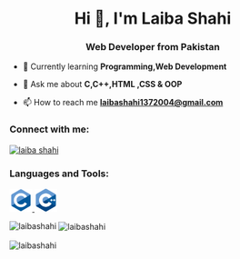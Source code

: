
<h1 align="center">Hi 👋, I'm Laiba Shahi</h1>
<h3 align="center">Web Developer from Pakistan</h3>



- 🌱 Currently learning **Programming,Web Development**

- 💬 Ask me about **C,C++,HTML ,CSS & OOP**

- 📫 How to reach me **laibashahi1372004@gmail.com**

<h3 align="left">Connect with me:</h3>
<p align="left">
<a href="https://linkedin.com/in/laiba shahi" target="blank"><img align="center" src="https://raw.githubusercontent.com/rahuldkjain/github-profile-readme-generator/master/src/images/icons/Social/linked-in-alt.svg" alt="laiba shahi" height="30" width="40" /></a>
</p>

<h3 align="left">Languages and Tools:</h3>
<p align="left"> <a href="https://www.cprogramming.com/" target="_blank" rel="noreferrer"> <img src="https://raw.githubusercontent.com/devicons/devicon/master/icons/c/c-original.svg" alt="c" width="40" height="40"/> </a> <a href="https://www.w3schools.com/cpp/" target="_blank" rel="noreferrer"> <img src="https://raw.githubusercontent.com/devicons/devicon/master/icons/cplusplus/cplusplus-original.svg" alt="cplusplus" width="40" height="40"/> </a> </p>

<p><img align="left" src="https://github-readme-stats.vercel.app/api/top-langs?username=laibashahi&show_icons=true&locale=en&layout=compact" alt="laibashahi" /></p>

<p>&nbsp;<img align="center" src="https://github-readme-stats.vercel.app/api?username=laibashahi&show_icons=true&locale=en" alt="laibashahi" /></p>

<p><img align="center" src="https://github-readme-streak-stats.herokuapp.com/?user=laibashahi&" alt="laibashahi" /></p>

